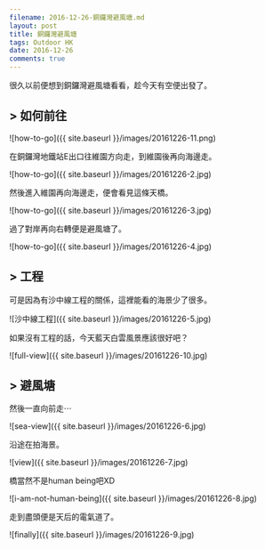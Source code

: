 ```yaml
---
filename: 2016-12-26-銅鑼灣避風塘.md
layout: post
title: 銅鑼灣避風塘
tags: Outdoor HK
date: 2016-12-26
comments: true
---
```

很久以前便想到銅鑼灣避風塘看看，趁今天有空便出發了。

## > 如何前往

![how-to-go]({{ site.baseurl }}/images/20161226-11.png)

在銅鑼灣地鐵站E出口往維園方向走，到維園後再向海邊走。

![how-to-go]({{ site.baseurl }}/images/20161226-2.jpg)

然後進入維園再向海邊走，便會看見這條天橋。

![how-to-go]({{ site.baseurl }}/images/20161226-3.jpg)

過了對岸再向右轉便是避風塘了。

![how-to-go]({{ site.baseurl }}/images/20161226-4.jpg)

## > 工程

可是因為有沙中線工程的關係，這裡能看的海景少了很多。

![沙中線工程]({{ site.baseurl }}/images/20161226-5.jpg)

如果沒有工程的話，今天藍天白雲風景應該很好吧？

![full-view]({{ site.baseurl }}/images/20161226-10.jpg)

## > 避風塘

然後一直向前走⋯

![sea-view]({{ site.baseurl }}/images/20161226-6.jpg)

沿途在拍海景。

![view]({{ site.baseurl }}/images/20161226-7.jpg)

橋當然不是human being吧XD

![i-am-not-human-being]({{ site.baseurl }}/images/20161226-8.jpg)

走到盡頭便是天后的電氣道了。

![finally]({{ site.baseurl }}/images/20161226-9.jpg)